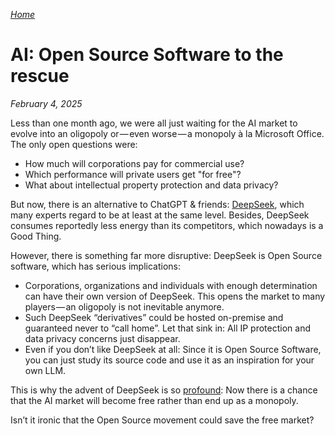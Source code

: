 *[Home](../../README.md)*

# AI: Open Source Software to the rescue
*February 4, 2025*

Less than one month ago, we were all just waiting for the AI market to evolve
into an oligopoly or — even worse — a monopoly à la Microsoft Office. The only
open questions were:

* How much will corporations pay for commercial use?
* Which performance will private users get "for free"?
* What about intellectual property protection and data privacy?

But now, there is an alternative to ChatGPT & friends:
[DeepSeek](https://en.m.wikipedia.org/wiki/DeepSeek), which many experts regard
to be at least at the same level. Besides, DeepSeek consumes reportedly less
energy than its competitors, which nowadays is a Good Thing.

However, there is something far more disruptive: DeepSeek is Open Source
software, which has serious implications:

* Corporations, organizations and individuals with enough determination can
  have their own version of DeepSeek. This opens the market to many
  players — an oligopoly is not inevitable anymore.
* Such DeepSeek “derivatives” could be hosted on-premise and guaranteed never
  to “call home”. Let that sink in: All IP protection and data privacy concerns
  just disappear.
* Even if you don’t like DeepSeek at all: Since it is Open Source Software, you
  can just study its source code and use it as an inspiration for your own LLM.

This is why the advent of DeepSeek is so
[profound](https://x.com/pmarca/status/1882719769851474108): Now there is a
chance that the AI market will become free rather than end up as a monopoly.

Isn’t it ironic that the Open Source movement could save the free market?
